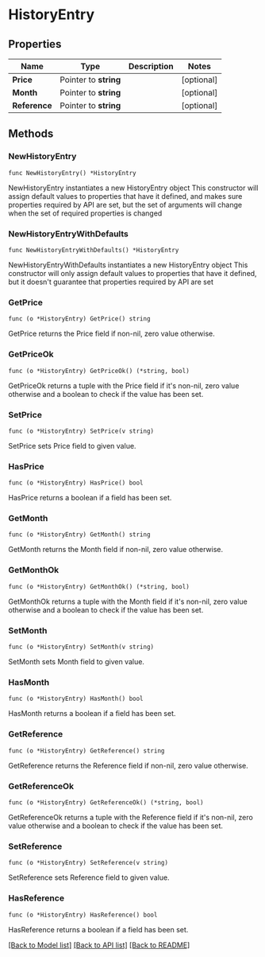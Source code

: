# HistoryEntry

## Properties

Name | Type | Description | Notes
------------ | ------------- | ------------- | -------------
**Price** | Pointer to **string** |  | [optional] 
**Month** | Pointer to **string** |  | [optional] 
**Reference** | Pointer to **string** |  | [optional] 

## Methods

### NewHistoryEntry

`func NewHistoryEntry() *HistoryEntry`

NewHistoryEntry instantiates a new HistoryEntry object
This constructor will assign default values to properties that have it defined,
and makes sure properties required by API are set, but the set of arguments
will change when the set of required properties is changed

### NewHistoryEntryWithDefaults

`func NewHistoryEntryWithDefaults() *HistoryEntry`

NewHistoryEntryWithDefaults instantiates a new HistoryEntry object
This constructor will only assign default values to properties that have it defined,
but it doesn't guarantee that properties required by API are set

### GetPrice

`func (o *HistoryEntry) GetPrice() string`

GetPrice returns the Price field if non-nil, zero value otherwise.

### GetPriceOk

`func (o *HistoryEntry) GetPriceOk() (*string, bool)`

GetPriceOk returns a tuple with the Price field if it's non-nil, zero value otherwise
and a boolean to check if the value has been set.

### SetPrice

`func (o *HistoryEntry) SetPrice(v string)`

SetPrice sets Price field to given value.

### HasPrice

`func (o *HistoryEntry) HasPrice() bool`

HasPrice returns a boolean if a field has been set.

### GetMonth

`func (o *HistoryEntry) GetMonth() string`

GetMonth returns the Month field if non-nil, zero value otherwise.

### GetMonthOk

`func (o *HistoryEntry) GetMonthOk() (*string, bool)`

GetMonthOk returns a tuple with the Month field if it's non-nil, zero value otherwise
and a boolean to check if the value has been set.

### SetMonth

`func (o *HistoryEntry) SetMonth(v string)`

SetMonth sets Month field to given value.

### HasMonth

`func (o *HistoryEntry) HasMonth() bool`

HasMonth returns a boolean if a field has been set.

### GetReference

`func (o *HistoryEntry) GetReference() string`

GetReference returns the Reference field if non-nil, zero value otherwise.

### GetReferenceOk

`func (o *HistoryEntry) GetReferenceOk() (*string, bool)`

GetReferenceOk returns a tuple with the Reference field if it's non-nil, zero value otherwise
and a boolean to check if the value has been set.

### SetReference

`func (o *HistoryEntry) SetReference(v string)`

SetReference sets Reference field to given value.

### HasReference

`func (o *HistoryEntry) HasReference() bool`

HasReference returns a boolean if a field has been set.


[[Back to Model list]](../README.md#documentation-for-models) [[Back to API list]](../README.md#documentation-for-api-endpoints) [[Back to README]](../README.md)


